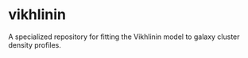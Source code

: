 # vikhlinin
A specialized repository for fitting the Vikhlinin model to galaxy cluster density profiles.

